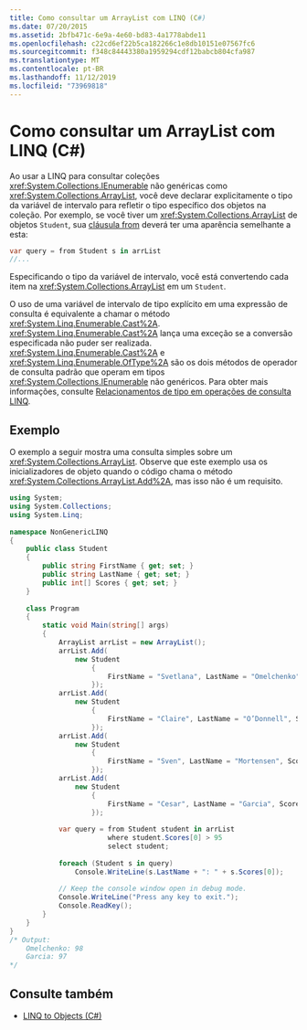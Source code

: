 ```yaml
---
title: Como consultar um ArrayList com LINQ (C#)
ms.date: 07/20/2015
ms.assetid: 2bfb471c-6e9a-4e60-bd83-4a1778abde11
ms.openlocfilehash: c22cd6ef22b5ca182266c1e8db10151e07567fc6
ms.sourcegitcommit: f348c84443380a1959294cdf12babcb804cfa987
ms.translationtype: MT
ms.contentlocale: pt-BR
ms.lasthandoff: 11/12/2019
ms.locfileid: "73969818"
---
```

# <a name="how-to-query-an-arraylist-with-linq-c"></a>Como consultar um ArrayList com LINQ (C#)
Ao usar a LINQ para consultar coleções <xref:System.Collections.IEnumerable> não genéricas como <xref:System.Collections.ArrayList>, você deve declarar explicitamente o tipo da variável de intervalo para refletir o tipo específico dos objetos na coleção. Por exemplo, se você tiver um <xref:System.Collections.ArrayList> de objetos `Student`, sua [cláusula from](../../../language-reference/keywords/from-clause.md) deverá ter uma aparência semelhante a esta:  
  
```csharp
var query = from Student s in arrList  
//...
```  
  
 Especificando o tipo da variável de intervalo, você está convertendo cada item na <xref:System.Collections.ArrayList> em um `Student`.  
  
 O uso de uma variável de intervalo de tipo explícito em uma expressão de consulta é equivalente a chamar o método <xref:System.Linq.Enumerable.Cast%2A>. <xref:System.Linq.Enumerable.Cast%2A> lança uma exceção se a conversão especificada não puder ser realizada. <xref:System.Linq.Enumerable.Cast%2A> e <xref:System.Linq.Enumerable.OfType%2A> são os dois métodos de operador de consulta padrão que operam em tipos <xref:System.Collections.IEnumerable> não genéricos. Para obter mais informações, consulte [Relacionamentos de tipo em operações de consulta LINQ](./type-relationships-in-linq-query-operations.md).  
  
## <a name="example"></a>Exemplo  
 O exemplo a seguir mostra uma consulta simples sobre um <xref:System.Collections.ArrayList>. Observe que este exemplo usa os inicializadores de objeto quando o código chama o método <xref:System.Collections.ArrayList.Add%2A>, mas isso não é um requisito.  
  
```csharp  
using System;  
using System.Collections;  
using System.Linq;  
  
namespace NonGenericLINQ  
{  
    public class Student  
    {  
        public string FirstName { get; set; }  
        public string LastName { get; set; }  
        public int[] Scores { get; set; }  
    }  
  
    class Program  
    {  
        static void Main(string[] args)  
        {  
            ArrayList arrList = new ArrayList();  
            arrList.Add(  
                new Student  
                    {  
                        FirstName = "Svetlana", LastName = "Omelchenko", Scores = new int[] { 98, 92, 81, 60 }  
                    });  
            arrList.Add(  
                new Student  
                    {  
                        FirstName = "Claire", LastName = "O’Donnell", Scores = new int[] { 75, 84, 91, 39 }  
                    });  
            arrList.Add(  
                new Student  
                    {  
                        FirstName = "Sven", LastName = "Mortensen", Scores = new int[] { 88, 94, 65, 91 }  
                    });  
            arrList.Add(  
                new Student  
                    {  
                        FirstName = "Cesar", LastName = "Garcia", Scores = new int[] { 97, 89, 85, 82 }  
                    });  
  
            var query = from Student student in arrList  
                        where student.Scores[0] > 95  
                        select student;  
  
            foreach (Student s in query)  
                Console.WriteLine(s.LastName + ": " + s.Scores[0]);  
  
            // Keep the console window open in debug mode.  
            Console.WriteLine("Press any key to exit.");  
            Console.ReadKey();  
        }  
    }  
}  
/* Output:   
    Omelchenko: 98  
    Garcia: 97  
*/  
```  
  
## <a name="see-also"></a>Consulte também

- [LINQ to Objects (C#)](./linq-to-objects.md)
